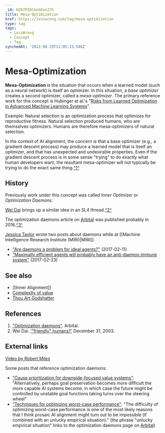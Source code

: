 ```yaml
---
_id: NZ67PZ8CkeS6xn27h
title: Mesa-Optimization
href: https://lesswrong.com/tag/mesa-optimization
type: tag
tags:
  - LessWrong
  - Concept
  - Tag
synchedAt: '2022-08-29T11:05:13.546Z'
---
```

# Mesa-Optimization

**Mesa-Optimization** is the situation that occurs when a learned model (such as a neural network) is itself an optimizer. In this situation, a *base optimizer* creates a second optimizer, called a *mesa-optimizer*. The primary reference work for this concept is Hubinger et al.'s "[Risks from Learned Optimization in Advanced Machine Learning Systems](https://www.alignmentforum.org/posts/FkgsxrGf3QxhfLWHG/risks-from-learned-optimization-introduction)".

Example: Natural selection is an optimization process that optimizes for reproductive fitness. Natural selection produced humans, who are themselves optimizers. Humans are therefore mesa-optimizers of natural selection.

In the context of AI alignment, the concern is that a base optimizer (e.g., a gradient descent process) may produce a learned model that is itself an optimizer, and that has unexpected and undesirable properties. Even if the gradient descent process is in some sense "trying" to do exactly what human developers want, the resultant mesa-optimizer will not typically be trying to do the exact same thing.[^1^](https://lessestwrong.com/tag/mesa-optimization?revision=0.0.3#fn1)

## History

Previously work under this concept was called *Inner Optimizer* or *Optimization Daemons.*

[Wei Dai](https://www.lesswrong.com/users/wei_dai) brings up a similar idea in an SL4 thread.[^2^](https://lessestwrong.com/tag/mesa-optimization?revision=0.0.3#fn2)

The optimization daemons article on [Arbital](https://arbital.com/) was published probably in 2016.[^3^](https://lessestwrong.com/tag/mesa-optimization?revision=0.0.3#fn3)

[Jessica Taylor](https://www.lesswrong.com/users/jessica-liu-taylor) wrote two posts about daemons while at [[Machine Intelligence Research Institute (MIRI)|MIRI]]:

*   ["Are daemons a problem for ideal agents?"](https://agentfoundations.org/item?id=1281) (2017-02-11)
*   ["Maximally efficient agents will probably have an anti-daemon immune system"](https://agentfoundations.org/item?id=1290) (2017-02-23)

## See also

*   [[Inner Alignment]]
*   [Complexity of value](https://lessestwrong.com/tag/complexity-of-value)
*   [Thou Art Godshatter](https://lessestwrong.com/lw/l3/thou_art_godshatter/)

## References

1.  ["Optimization daemons"](https://arbital.com/p/daemons/). Arbital.
2.  Wei Dai. ['"friendly" humans?'](http://sl4.org/archive/0312/7421.html) December 31, 2003.

## External links

[Video by Robert Miles](https://www.youtube.com/watch?v=bJLcIBixGj8)

Some posts that reference optimization daemons:

*   ["Cause prioritization for downside-focused value systems"](http://effective-altruism.com/ea/1k4/draft_cause_prioritization_for_downsidefocused/): "Alternatively, perhaps goal preservation becomes more difficult the more capable AI systems become, in which case the future might be controlled by unstable goal functions taking turns over the steering wheel"
*   ["Techniques for optimizing worst-case performance"](https://ai-alignment.com/techniques-for-optimizing-worst-case-performance-39eafec74b99): "The difficulty of optimizing worst-case performance is one of the most likely reasons that I think prosaic AI alignment might turn out to be impossible (if combined with an unlucky empirical situation)." (the phrase "unlucky empirical situation" links to the optimization daemons page on [Arbital](https://arbital.com/))